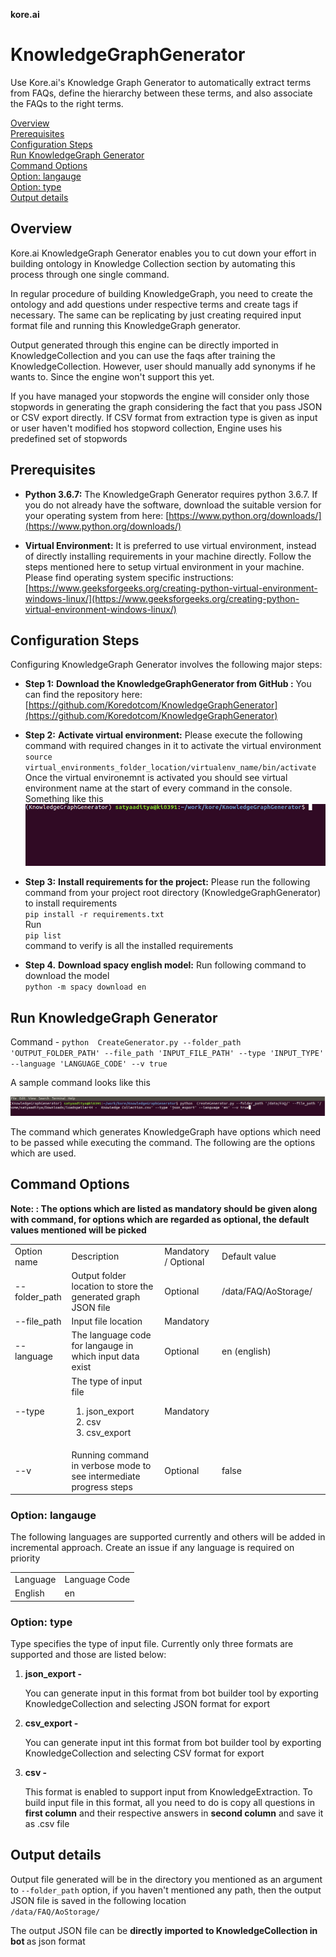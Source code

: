 **kore.ai**

# KnowledgeGraphGenerator
Use Kore.ai's Knowledge Graph Generator to automatically extract terms from FAQs, define the hierarchy between these terms, and also associate the FAQs to the right terms.

[Overview](#Overview)<br>
[Prerequisites](#Prerequisites)<br>
[Configuration Steps](#Configuration-Steps)<br>
[Run KnowledgeGraph Generator](#Run-KnowledgeGraph-Generator)<br>
[Command Options](#Command-Options)<br>
[Option: langauge](#Option-language)<br>
[Option: type](#type)<br>
[Output details](#Output-details)<br>

## Overview

Kore.ai KnowledgeGraph Generator enables you to cut down your effort in building ontology in Knowledge Collection section by automating this process through one single command.

In regular procedure of building KnowledgeGraph, you need to create the ontology and add questions under respective terms and create tags if necessary. The same can be replicating by just creating required input format file and running this KnowledgeGraph generator. 

Output generated through this engine can be directly imported in KnowledgeCollection and you can use the faqs after training the KnowledgeCollection. However, user should manually add synonyms if he wants to. Since the engine won't support this yet.

If you have managed your stopwords the engine will consider only those stopwords in generating the graph considering the fact that you pass JSON or CSV export directly. If CSV format from extraction type is given as input or user haven't modified hos stopword collection, Engine uses his predefined set of stopwords

## Prerequisites

* **Python 3.6.7:** The KnowledgeGraph Generator requires python 3.6.7. If you do not already have the software, download the suitable version for your operating system from here: [https://www.python.org/downloads/](https://www.python.org/downloads/)

* **Virtual Environment:** It is preferred to use virtual environment, instead of directly installing requirements in your machine directly. Follow the steps mentioned here to setup virtual environment in your machine. Please find operating system specific instructions: [https://www.geeksforgeeks.org/creating-python-virtual-environment-windows-linux/](https://www.geeksforgeeks.org/creating-python-virtual-environment-windows-linux/)

## Configuration Steps

Configuring KnowledgeGraph Generator involves the following major steps:

* **Step 1:** **Download the KnowledgeGraphGenerator from GitHub :** You can find the repository here: [https://github.com/Koredotcom/KnowledgeGraphGenerator](https://github.com/Koredotcom/KnowledgeGraphGenerator)

* **Step 2:** **Activate virtual environment:** Please execute the following command with required changes in it to activate the virtual environment 
       <br> `source virtual_environments_folder_location/virtualenv_name/bin/activate`<br>
   Once the virtual environemnt is activated you should see virtual environment name at the start of every command in the console. Something like this
   ![Image alt text](https://github.com/Koredotcom/KnowledgeGraphGenerator/blob/master/blob/venv.png)
   
* **Step 3:** **Install requirements for the project:** Please run the following command from your project root directory (KnowledgeGraphGenerator) to install requirements
   <br> `pip install -r requirements.txt`<br>
    Run <br>`pip list`<br> command to verify is all the installed requirements

* **Step 4.** **Download spacy english model:** Run following command to download the model 
     <br>`python -m spacy download en`<br>

## Run KnowledgeGraph Generator
Command - `python  CreateGenerator.py --folder_path 'OUTPUT_FOLDER_PATH' --file_path 'INPUT_FILE_PATH' --type 'INPUT_TYPE' --language 'LANGUAGE_CODE' --v true` <br>

A sample command looks like this <br>

![Sample Command](https://github.com/Koredotcom/KnowledgeGraphGenerator/blob/master/blob/command.png)

The command which generates KnowledgeGraph have options which need to be passed while executing the command. The following are the options which are used.<br>

## Command Options

**Note: : The options which are listed as mandatory should be given along with  command, for options which are regarded as optional, the default values mentioned will be picked**

<table>
       <tr>
              <td> Option name </td>
              <td> Description </td>
              <td> Mandatory / Optional </td>
              <td> Default value </td>
       <tr>
       <tr>
              <td>--folder_path</td>
              <td> Output folder location to store the generated graph JSON file </td>
              <td> Optional </td>
              <td> /data/FAQ/AoStorage/ </td>
       </tr>
       <tr>
              <td> --file_path </td>
              <td> Input file location </td>
              <td> Mandatory </td> 
              <td></td>
       </tr>
       <tr>
              <td> --language </td>
              <td> The language code for langauge in which input data exist </td>
              <td> Optional </td>
              <td> en (english) </td>
       </tr>
       <tr>
              <td> --type </td>
              <td> The type of input file 
                     <ol>
                            <li>json_export</li>
                            <li>csv</li>
                            <li> csv_export </li>
                     </ol>
              </td>
              <td> Mandatory </td>
              <td></td>
       </tr>
       <tr>
              <td> --v</td>
              <td> Running command in verbose mode to see intermediate progress steps </td>
              <td> Optional </td>
              <td> false <td>
       <tr>
</table>

### Option: langauge 

The following languages are supported currently and others will be added in incremental approach. Create an issue if any language is required on priority

<table>
       <tr>
              <td> Language </td>
              <td>Language Code </td>
       </tr>
       <tr>
              <td> English </td>
              <td> en </td>
       </tr>
</table>

### Option: type

Type specifies the type of input file. Currently only three formats are supported and those are listed below: <br>
<ol>
       <li>
              <strong> json_export - </strong> <p>You can generate input in this format from bot builder tool by exporting KnowledgeCollection and selecting JSON format for export </p>
       </li>
       <li> 
              <strong> csv_export - </strong> <p>You can generate input int this format from bot builder tool by exporting KnowledgeCollection and selecting CSV format for export </p>
       </li>
       <li>
              <strong> csv - </strong> <p> This format is enabled to support input from KnowledgeExtraction. To build input file in this format, all you need to do is copy all questions in <b>first column</b> and their respective answers in <b>second column</b> and save it as .csv file
       </li>
</ol>

## Output details

Output file generated will be in the directory you mentioned as an argument to  `--folder_path` option, if you haven't mentioned any path, then the output JSON file is saved in the following location<br>
       `/data/FAQ/AoStorage/`
 
The output JSON file can be <b> directly imported to KnowledgeCollection in bot </b> as json format
       
